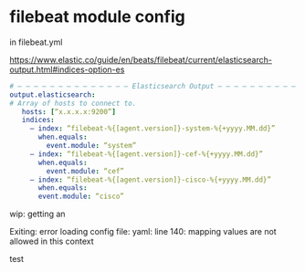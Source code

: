 # filebeat module config

in filebeat.yml

https://www.elastic.co/guide/en/beats/filebeat/current/elasticsearch-output.html#indices-option-es


```yaml
# — — — — — — — — — — — — — — Elasticsearch Output — — — — — — — — — — — — — —
output.elasticsearch:
# Array of hosts to connect to.
   hosts: [“x.x.x.x:9200”]
   indices:
     — index: “filebeat-%{[agent.version]}-system-%{+yyyy.MM.dd}”
       when.equals:
         event.module: “system”
     — index: “filebeat-%{[agent.version]}-cef-%{+yyyy.MM.dd}”
       when.equals:
         event.module: “cef”
     — index: “filebeat-%{[agent.version]}-cisco-%{+yyyy.MM.dd}”
       when.equals:
       event.module: “cisco”
```

wip:  getting an

Exiting: error loading config file: yaml: line 140: mapping values are not allowed in this context

test